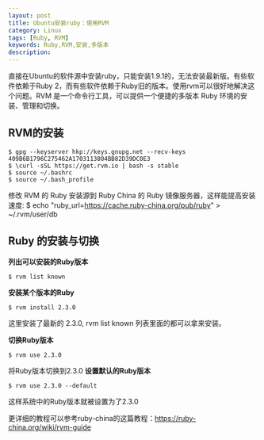 ```yaml
---
layout: post
title: Ubuntu安装ruby：使用RVM
category: Linux
tags: [Ruby, RVM]
keywords: Ruby,RVM,安装,多版本
description: 
---
```


直接在Ubuntu的软件源中安装ruby，只能安装1.9.1的，无法安装最新版。有些软件依赖于Ruby 2，而有些软件依赖于Ruby旧的版本。使用rvm可以很好地解决这个问题。RVM 是一个命令行工具，可以提供一个便捷的多版本 Ruby 环境的安装、管理和切换。

## RVM的安装
	$ gpg --keyserver hkp://keys.gnupg.net --recv-keys 409B6B1796C275462A1703113804BB82D39DC0E3
	$ \curl -sSL https://get.rvm.io | bash -s stable
	$ source ~/.bashrc
	$ source ~/.bash_profile

修改 RVM 的 Ruby 安装源到 Ruby China 的 Ruby 镜像服务器，这样能提高安装速度:
	$ echo "ruby_url=https://cache.ruby-china.org/pub/ruby" > ~/.rvm/user/db

## Ruby 的安装与切换
**列出可以安装的Ruby版本**

	$ rvm list known

**安装某个版本的Ruby**

	$ rvm install 2.3.0

这里安装了最新的 2.3.0, rvm list known 列表里面的都可以拿来安装。

**切换Ruby版本**

	$ rvm use 2.3.0

将Ruby版本切换到2.3.0
**设置默认的Ruby版本**

	$ rvm use 2.3.0 --default

这样系统中的Ruby版本就被设置为了2.3.0

更详细的教程可以参考ruby-china的这篇教程：https://ruby-china.org/wiki/rvm-guide

